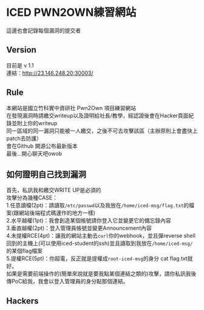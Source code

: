 # ICED PWN2OWN練習網站  
這邊也會記錄每個漏洞的提交者  
## Version  
目前是 v 1.1   
連結：http://23.146.248.20:30003/  
## Rule
本網站是國立竹科實中資研社 Pwn2Own 項目練習網站  
在發現漏洞時請繳交writeup以及證明給社長/教學，經認證後會在Hacker頁面紀錄並附上你的writeup  
同一區域的同一漏洞只能被一人繳交，之後不可去攻擊該區（主辦原則上會盡快上patch去防護）  
會在Github 開源公布最新版本  
最後...開心聊天吧owob  
## 如何證明自己找到漏洞  
首先，私訊我和繳交WRITE UP是必須的  
攻擊分為幾種CASE：  
1.任意讀檔(2pt)：請讀取`/etc/passwd`以及我放在`/home/iced-msg/flag.txt`的檔案(跟網站後端程式碼運作的地方一樣)   
2.水平越權(1pt)：我會創造某個帳號請你登入它並變更它的備忘錄內容  
3.垂直越權(2pt)：登入管理員帳號並變更Announcement內容  
4.未提權RCE(4pt)：讓我的網站主動去`curl`你的webhook，並且彈reverse shell回到的主機上(可以使用iced-student的ssh)並且讀取到我放在`/home/iced-msg/`的某個flag檔案  
5.提權RCE(5pt)：你超電，反正就是提權成`root-iced-msg`的身分 cat flag.txt就好。  
如果是需要前端操作的(簡單來說就是要我點某個連結之類的)攻擊，請你私訊我後傳PoC給我，我會以登入管理員的身分點那個連結。    
## Hackers
